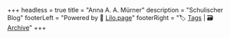 +++
headless = true
title = "Anna A. A. Mürner"
description = "Schulischer Blog"
footerLeft = "Powered by 💜 [Lilo.page](https://www.lilo.page)"
footerRight = "🏷️ [Tags](/tags/) | 🗃️ [Archive](/posts/)"
+++
